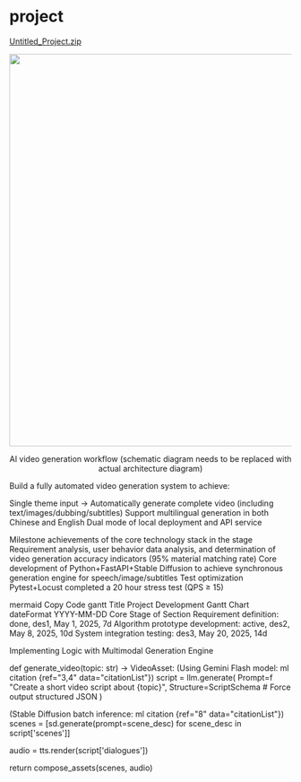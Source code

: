 # project
[Untitled_Project.zip](https://github.com/user-attachments/files/20175927/Untitled_Project.zip)

<div align="center"><img src="./docs/workflow. png" width="700"><p>AI video generation workflow (schematic diagram needs to be replaced with actual architecture diagram)</p></div>

Build a fully automated video generation system to achieve:

Single theme input → Automatically generate complete video (including text/images/dubbing/subtitles)
Support multilingual generation in both Chinese and English
Dual mode of local deployment and API service

Milestone achievements of the core technology stack in the stage
Requirement analysis, user behavior data analysis, and determination of video generation accuracy indicators (95% material matching rate)
Core development of Python+FastAPI+Stable Diffusion to achieve synchronous generation engine for speech/image/subtitles
Test optimization Pytest+Locust completed a 20 hour stress test (QPS ≥ 15)



mermaid
Copy Code
gantt
Title Project Development Gantt Chart
dateFormat  YYYY-MM-DD
Core Stage of Section
Requirement definition: done, des1, May 1, 2025, 7d
Algorithm prototype development: active, des2, May 8, 2025, 10d
System integration testing: des3, May 20, 2025, 14d

Implementing Logic with Multimodal Generation Engine



def generate_video(topic: str) -> VideoAsset:
(Using Gemini Flash model: ml citation {ref="3,4" data="citationList"})
script = llm.generate(
Prompt=f "Create a short video script about {topic}",
Structure=ScriptSchema # Force output structured JSON
)
    
(Stable Diffusion batch inference: ml citation {ref="8" data="citationList"})
scenes = [sd.generate(prompt=scene_desc) 
for scene_desc in script['scenes']]
    

audio = tts.render(script['dialogues'])
    
return compose_assets(scenes, audio) 
﻿

